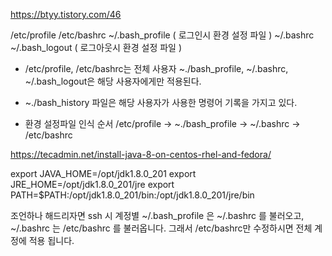https://btyy.tistory.com/46


/etc/profile
/etc/bashrc
~/.bash_profile ( 로그인시 환경 설정 파일 )
~/.bashrc
~/.bash_logout ( 로그아웃시 환경 설정 파일 )

* /etc/profile, /etc/bashrc는 전체 사용자 
~./bash_profile, ~/.bashrc, ~/.bash_logout은 해당 사용자에게만 적용된다.

* ~./bash_history 파일은 해당 사용자가 사용한 명령어 기록을 가지고 있다.

- 환경 설정파일 인식 순서
/etc/profile -> ~./bash_profile -> ~/.bashrc -> /etc/bashrc

https://tecadmin.net/install-java-8-on-centos-rhel-and-fedora/

export JAVA_HOME=/opt/jdk1.8.0_201
export JRE_HOME=/opt/jdk1.8.0_201/jre
export PATH=$PATH:/opt/jdk1.8.0_201/bin:/opt/jdk1.8.0_201/jre/bin

조언하나 해드리자면 ssh 시 
계정별 ~/.bash_profile 은 ~/.bashrc 를 불러오고, 
~/.bashrc 는 /etc/bashrc 를 불러옵니다. 
그래서 /etc/bashrc만 수정하시면 전체 계정에 적용 됩니다.